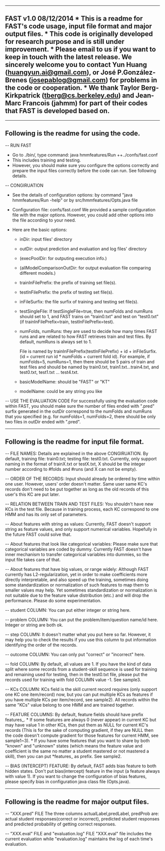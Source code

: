 ---------------------------------------------------------------------------------------------------
FAST v1.0       08/12/2014
	* This is a readme for FAST's code usage, input file format and major output files.
	* This code is originally developed for research purpose and is still under improvement. 
	* Please email to us if you want to keep in touch with the latest release.
	  We sincerely welcome you to contact 
			Yun Huang (huangyun.ai@gmail.com), or 
			José P.González-Brenes (josepablog@gmail.com) 
	  for problems in the code or cooperation.
	* We thank Taylor Berg-Kirkpatrick (tberg@cs.berkeley.edu) and Jean-Marc Francois (jahmm)
	  for part of their codes that FAST is developed based on.
--------------------------------------------------------------------------------------------------



----------------------------------------------
Following is the readme for using the code.
----------------------------------------------

-- RUN FAST
* Go to ./bin/, type command: java hmmfeatures/Run ++../confs/fast.conf
* This includes training and testing.
* However, you should make sure you configure the options correctly and prepare the input files correctly before the code can run. See following details.

-- CONGIRUATION
* See the details of configuration options: by command "java hmmfeatures/Run -help" or by src/hmmfeatures/Opts.java file
* Configuration file:  confs/fast.conf
  We provided a sample configuration file with the major options. However, you could add other options into the file according to your need.
* Here are the basic options:

	* inDir: input files' directory
	* outDir: output prediction and evaluation and log files' directory
	* (execPoolDir: for outputing execution info.)
	* (allModelComparisonOutDir: for output evaluation file comparing different models.)
	
	* trainInFilePrefix: the prefix of training set file(s).
	* testInFilePrefix: the prefix of testing set file(s).
	* inFileSurfix: the file surfix of training and testing set file(s).
	* testSingleFile: If testSingleFile=true, then numFolds and numRuns should set to 1, and FAST trains on "train0.txt" and test on "test0.txt" (if trainInFilePrefix=train, testInFilePrefix=test).
	* numFolds, numRuns: they are used to decide how many times FAST runs and are related to how FAST retrieves train and test files. By default, numRuns is always set to 1.
		
		File is named by trainInFilePrefix(testInFilePrefix) + id + inFileSurfix. (id = current run id * numFolds + current fold id).
		For example, if numFolds=5, numRuns=1, then there should be 5 pairs of train and test files and should be named by train0.txt, train1.txt...train4.txt, and test0.txt, test1.txt ... test4.txt.
		
	* basicModelName: should be "FAST" or "KT"
	* modelName: could be any string you like

-- USE THE EVALUATION CODE
For successfully using the evaluation code within FAST, you should make sure the number of files ended with ".pred" surfix generated in the outDir correspond to the numFolds and numRuns that you specified (e.g. for numFolds=1, numFolds=2, there should be only two files in outDir ended with ".pred".



----------------------------------------------
Following is the readme for input file format.
----------------------------------------------


-- FILE NAMES:
Details are explained in the above CONGIRUATION.
By default, training file: train0.txt; testing file: test0.txt.
Currently, only support naming in the format of trainX.txt or testX.txt, X should be the integer number according to #folds and #runs (and X can not be empty).

-- ORDER OF THE RECORDS:
Input should already be ordered by time within one user. However, users' order doesn't matter. Same user same KC's records don't need to be put together as long as the old records of this user's this KC are put later.

-- RELATION BETWEEN TRAIN AND TEST FILES:
You shouldn't have new KCs in the test file. Because in training process, each KC correspond to one HMM and has its only set of parameters.

-- About features with string as values: 
Currently, FAST doesn't support string as feature values, and only support numerical variables. Hopefully in the future FAST could solve that.

-- About features that look like categorical variables:
Please make sure that categorical variables are coded by dummy. Currently FAST doesn't have inner mechanism to transfer categorical variables into dummies, so the input file takes care of that.

-- About features that have big values, or range widely:
Although FAST currently has L2-regularization, yet in order to make coefficients more directly interpretable, and also speed up the training, sometimes doing some standardization or normalization of such features to map them to smaller values may help. Yet sometimes standardization or normalization is not suitable due to the feature value distribution (etc.) and will drop the performance. Please do some experimentation.


-- student COLUMN:
You can put either integer or string here.

-- problem COLUMN:
You can put the problem/item/question name/id here. Integer or string are both ok.

-- step COLUMN:
It doesn't matter what you put here so far. However, it may help you to check the results if you use this column to put information identifying the order of the records.

-- outcome COLUMN:
You can only put "correct" or "incorrect" here.

-- fold COLUMN:
By default, all values are 1.
If you have the kind of data split where some records from a student-skill sequence is used for training and remaining used for testing, then in the test0.txt file, please put the records used for training with fold COLUMN value -1. See sample3.

-- KCs COLUMN:
KCs field is the skill current record requires (only support one KC one item/record) now, but you can put multiple KCs as features if you have multiple KCs per item/record, see sample2). All records within the same "KCs" value belong to one HMM and are trained together.

-- FEATURE COLUMNS:
By default, feature fields should have prefix features_.
	* If some features are always 0 (never appear) in current KC but may have value 1 in other KCs, then put them as NULL for current KC's records (This is for the sake of computing gradient, if they are NULL then the code doesn't compute gradient for those features for current HMM, see sample1~3).
	* If you have some features that you want to share by both "known" and "unknown" states (which means the feature value and coefficient is the same no matter a student mastered or not mastered a skill), then you can put *features_ as prefix. See sample2.

-- BIAS (INTERCEPT) FEATURE:
By default, FAST adds bias feature to both hidden states. Don't put bias(intercept) feature in the input (a feature always with value 1). If you want to change the configuration of bias features, please specify bias in configuration java class file (Opts.java). 



------------------------------------------------
Following is the readme for major output files.
------------------------------------------------

-- "XXX.pred" FILE
The three columns actualLabel,predLabel, predProb are: actual student responses(correct or incorrect), predicted student responses and predicted probability of getting correct responses.

-- "XXX.eval" FILE and "evaluation.log" FILE
"XXX.eval" file includes the current evaluation while "evaluation.log" maintains the log of each time's evaluation.
